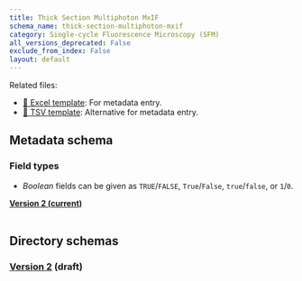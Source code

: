 ```yaml
---
title: Thick Section Multiphoton MxIF
schema_name: thick-section-multiphoton-mxif
category: Single-cycle Fluorescence Microscopy (SFM)
all_versions_deprecated: False
exclude_from_index: False
layout: default
---
```


Related files:

- [📝 Excel template](https://raw.githubusercontent.com/hubmapconsortium/dataset-metadata-spreadsheet/main/thick-section-multiphoton-mxif/latest/thick-section-multiphoton-mxif.xlsx): For metadata entry.
- [📝 TSV template](https://raw.githubusercontent.com/hubmapconsortium/dataset-metadata-spreadsheet/main/thick-section-multiphoton-mxif/latest/thick-section-multiphoton-mxif.tsv): Alternative for metadata entry.



## Metadata schema

### Field types
- *Boolean* fields can be given as `TRUE`/`FALSE`, `True`/`False`, `true`/`false`, or `1`/`0`.  


<summary><a href="https://openview.metadatacenter.org/templates/https:%2F%2Frepo.metadatacenter.org%2Ftemplates%2F6428da14-afb3-4b69-a602-0a7be707d464"><b>Version 2 (current)</b></a></summary>



<br>

## Directory schemas
### [Version 2](https://docs.google.com/spreadsheets/d/1KLY5iXZbbb_5RNR_lZgGSqHiAKBbe34YrtrywSuUC3M) (draft)

